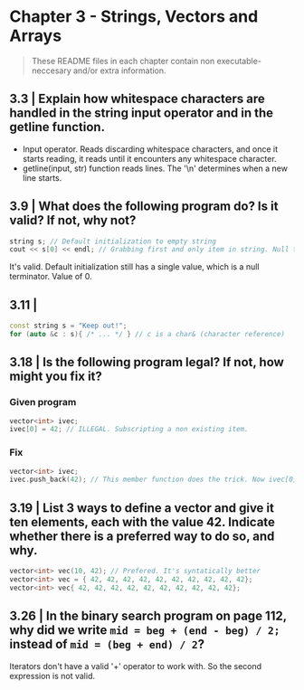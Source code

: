 # Chapter 3 - Strings, Vectors and Arrays
> These README files in each chapter contain non executable-neccesary and/or extra information.

## 3.3 | Explain how whitespace characters are handled in the string input operator and in the getline function.

- Input operator. Reads discarding whitespace characters, and once it starts reading, it reads until it encounters any whitespace character.
- getline(input, str) function reads lines. The '\n' determines when a new line starts.

## 3.9 | What does the following program do? Is it valid? If not, why not?
```c++
string s; // Default initialization to empty string
cout << s[0] << endl; // Grabbing first and only item in string. Null terminator
```
It's valid. Default initialization still has a single value, which is a null terminator. Value of 0.


## 3.11 | 
```c++
const string s = "Keep out!";
for (auto &c : s){ /* ... */ } // c is a char& (character reference)
```

## 3.18 | Is the following program legal? If not, how might you fix it?

### Given program
```c++
vector<int> ivec;
ivec[0] = 42; // ILLEGAL. Subscripting a non existing item.
```

### Fix
```c++
vector<int> ivec;
ivec.push_back(42); // This member function does the trick. Now ivec[0] is 42;
```

## 3.19 | List 3 ways to define a vector and give it ten elements, each with the value 42. Indicate whether there is a preferred way to do so, and why.

```c++
vector<int> vec(10, 42); // Prefered. It's syntatically better
vector<int> vec = { 42, 42, 42, 42, 42, 42, 42, 42, 42, 42};
vector<int> vec{ 42, 42, 42, 42, 42, 42, 42, 42, 42, 42};
```

## 3.26 | In the binary search program on page 112, why did we write `mid = beg + (end - beg) / 2;` instead of `mid = (beg + end) / 2`?

Iterators don't have a valid '+' operator to work with. So the second expression is not valid.